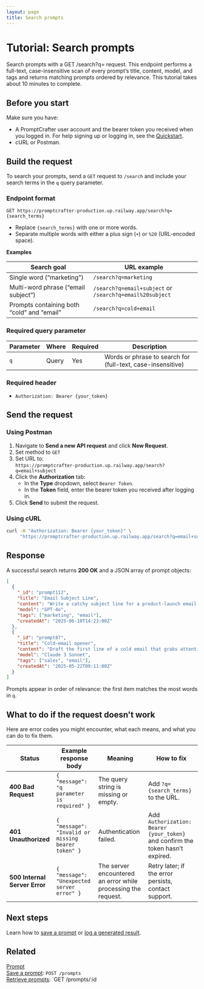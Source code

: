 ```yaml
---
layout: page
title: Search prompts
---
```


# Tutorial: Search prompts

Search prompts with a GET /search?q= request. This endpoint performs a full-text, case-insensitive scan of every prompt’s title, content, model, and tags and returns matching prompts ordered by relevance. This tutorial takes about 10 minutes to complete.

## Before you start

Make sure you have:

- A PromptCrafter user account and the bearer token you received when you logged in. For help signing up or logging in, see the [Quickstart](../quickstart.md).
- cURL or Postman.  

## Build the request

To search your prompts, send a `GET` request to `/search` and include your search terms in the `q` query parameter.

### Endpoint format

```text
GET https://promptcrafter-production.up.railway.app/search?q={search_terms}
```

- Replace `{search_terms}` with one or more words.  
- Separate multiple words with either a plus sign (`+`) or `%20` (URL-encoded space).

**Examples**

| Search goal                              | URL example                                                          |
|------------------------------------------|-----------------------------------------------------------------------|
| Single word (“marketing”)                | `/search?q=marketing`                                                |
| Multi-word phrase (“email subject”)      | `/search?q=email+subject` or `/search?q=email%20subject`             |
| Prompts containing both “cold” and “email” | `/search?q=cold+email`                                               |

### Required query parameter

| Parameter | Where  | Required | Description                                      |
|-----------|--------|----------|--------------------------------------------------|
| `q`       | Query  | Yes      | Words or phrase to search for (full-text, case-insensitive) |

### Required header

- `Authorization: Bearer {your_token}`

## Send the request

### Using Postman

1. Navigate to **Send a new API request** and click **New Request**.
2. Set method to `GET`
3. Set URL to:  
   `https://promptcrafter-production.up.railway.app/search?q=email+subject`
4. Click the **Authorization** tab:
   - In the **Type** dropdown, select `Bearer Token`.
   - In the **Token** field, enter the bearer token you received after logging in.
5. Click **Send** to submit the request.

### Using cURL

```bash
curl -H "Authorization: Bearer {your_token}" \
     "https://promptcrafter-production.up.railway.app/search?q=email+subject"
```

## Response

A successful search returns **200 OK** and a JSON array of prompt objects:

```json
[
  {
    "_id": "prompt112",
    "title": "Email Subject Line",
    "content": "Write a catchy subject line for a product-launch email.",
    "model": "GPT-4o",
    "tags": ["marketing", "email"],
    "createdAt": "2025-06-10T14:23:00Z"
  },
  {
    "_id": "prompt87",
    "title": "Cold-email opener",
    "content": "Draft the first line of a cold email that grabs attention.",
    "model": "Claude 3 Sonnet",
    "tags": ["sales", "email"],
    "createdAt": "2025-05-22T09:11:00Z"
  }
]
```

Prompts appear in order of relevance: the first item matches the most words in `q`.

## What to do if the request doesn't work

Here are error codes you might encounter, what each means, and what you can do to fix them.

| Status | Example response body | Meaning | How to fix |
|--------|----------------------|---------|------------|
| **400 Bad Request** | `{ "message": "q parameter is required" }` | The query string is missing or empty. | Add `?q={search_terms}` to the URL. |
| **401 Unauthorized** | `{ "message": "Invalid or missing bearer token" }` | Authentication failed. | Add `Authorization: Bearer {your_token}` and confirm the token hasn’t expired. |
| **500 Internal Server Error** | `{ "message": "Unexpected server error" }` | The server encountered an error while processing the request. | Retry later; if the error persists, contact support. |

## Next steps

Learn how to [save a prompt](create-prompt.md) or [log a generated result](test-prompt.md).

## Related

[Prompt](../resources/prompt.md)  
[Save a prompt](../references/post-prompts.md): `POST /prompts`  
[Retrieve prompts](../references/get-prompts.md): `GET /prompts/:id
